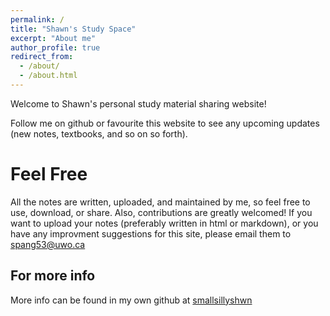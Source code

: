 ```yaml
---
permalink: /
title: "Shawn's Study Space"
excerpt: "About me"
author_profile: true
redirect_from: 
  - /about/
  - /about.html
---
```


Welcome to Shawn's personal study material sharing website!

Follow me on github or favourite this website to see any upcoming updates (new notes, textbooks, and so on so forth).


Feel Free 
======
All the notes are written, uploaded, and maintained by me, so feel free to use, download, or share.
Also, contributions are greatly welcomed! 
If you want to upload your notes (preferably written in html or markdown), or you have any improvment suggestions for this site, please email them to [spang53@uwo.ca](mailto:spang53@uwo.ca)



For more info
------
More info can be found in my own github at [smallsillyshwn](https://github.com/smallsillyshawn) 
